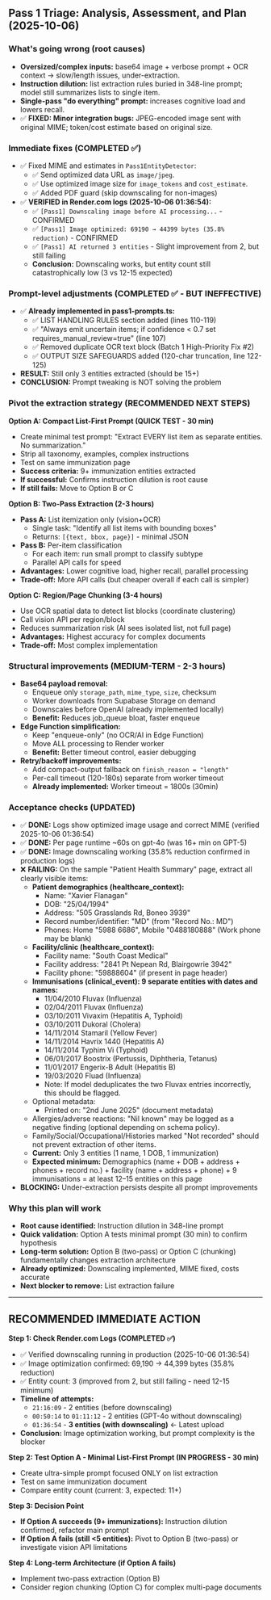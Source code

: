 ## Pass 1 Triage: Analysis, Assessment, and Plan (2025-10-06)

### What's going wrong (root causes)
- **Oversized/complex inputs:** base64 image + verbose prompt + OCR context → slow/length issues, under-extraction.
- **Instruction dilution:** list extraction rules buried in 348-line prompt; model still summarizes lists to single item.
- **Single-pass "do everything" prompt:** increases cognitive load and lowers recall.
- ✅ **FIXED: Minor integration bugs:** JPEG-encoded image sent with original MIME; token/cost estimate based on original size.

### Immediate fixes (COMPLETED ✅)
- ✅ Fixed MIME and estimates in `Pass1EntityDetector`:
  - ✅ Send optimized data URL as `image/jpeg`.
  - ✅ Use optimized image size for `image_tokens` and `cost_estimate`.
  - ✅ Added PDF guard (skip downscaling for non-images)
- ✅ **VERIFIED in Render.com logs (2025-10-06 01:36:54):**
  - ✅ `[Pass1] Downscaling image before AI processing...` - CONFIRMED
  - ✅ `[Pass1] Image optimized: 69190 → 44399 bytes (35.8% reduction)` - CONFIRMED
  - ✅ `[Pass1] AI returned 3 entities` - Slight improvement from 2, but still failing
  - **Conclusion:** Downscaling works, but entity count still catastrophically low (3 vs 12-15 expected)

### Prompt-level adjustments (COMPLETED ✅ - BUT INEFFECTIVE)
- ✅ **Already implemented in pass1-prompts.ts:**
  - ✅ LIST HANDLING RULES section added (lines 110-119)
  - ✅ "Always emit uncertain items; if confidence < 0.7 set requires_manual_review=true" (line 107)
  - ✅ Removed duplicate OCR text block (Batch 1 High-Priority Fix #2)
  - ✅ OUTPUT SIZE SAFEGUARDS added (120-char truncation, line 122-125)
- **RESULT:** Still only 3 entities extracted (should be 15+)
- **CONCLUSION:** Prompt tweaking is NOT solving the problem

### Pivot the extraction strategy (RECOMMENDED NEXT STEPS)

**Option A: Compact List-First Prompt (QUICK TEST - 30 min)**
- Create minimal test prompt: "Extract EVERY list item as separate entities. No summarization."
- Strip all taxonomy, examples, complex instructions
- Test on same immunization page
- **Success criteria:** 9+ immunization entities extracted
- **If successful:** Confirms instruction dilution is root cause
- **If still fails:** Move to Option B or C

**Option B: Two-Pass Extraction (2-3 hours)**
- **Pass A:** List itemization only (vision+OCR)
  - Single task: "Identify all list items with bounding boxes"
  - Returns: `[{text, bbox, page}]` - minimal JSON
- **Pass B:** Per-item classification
  - For each item: run small prompt to classify subtype
  - Parallel API calls for speed
- **Advantages:** Lower cognitive load, higher recall, parallel processing
- **Trade-off:** More API calls (but cheaper overall if each call is simpler)

**Option C: Region/Page Chunking (3-4 hours)**
- Use OCR spatial data to detect list blocks (coordinate clustering)
- Call vision API per region/block
- Reduces summarization risk (AI sees isolated list, not full page)
- **Advantages:** Highest accuracy for complex documents
- **Trade-off:** Most complex implementation

### Structural improvements (MEDIUM-TERM - 2-3 hours)
- **Base64 payload removal:**
  - Enqueue only `storage_path`, `mime_type`, `size`, checksum
  - Worker downloads from Supabase Storage on demand
  - Downscales before OpenAI (already implemented locally)
  - **Benefit:** Reduces job_queue bloat, faster enqueue
- **Edge Function simplification:**
  - Keep "enqueue-only" (no OCR/AI in Edge Function)
  - Move ALL processing to Render worker
  - **Benefit:** Better timeout control, easier debugging
- **Retry/backoff improvements:**
  - Add compact-output fallback on `finish_reason = "length"`
  - Per-call timeout (120-180s) separate from worker timeout
  - **Already implemented:** Worker timeout = 1800s (30min)

### Acceptance checks (UPDATED)
- ✅ **DONE:** Logs show optimized image usage and correct MIME (verified 2025-10-06 01:36:54)
- ✅ **DONE:** Per page runtime ~60s on gpt-4o (was 16+ min on GPT-5)
- ✅ **DONE:** Image downscaling working (35.8% reduction confirmed in production logs)
- ❌ **FAILING:** On the sample "Patient Health Summary" page, extract all clearly visible items:
  - **Patient demographics (healthcare_context):**
    - Name: "Xavier Flanagan"
    - DOB: "25/04/1994"
    - Address: "505 Grasslands Rd, Boneo 3939"
    - Record number/identifier: "MD" (from "Record No.: MD")
    - Phones: Home "5988 6686", Mobile "0488180888" (Work phone may be blank)
  - **Facility/clinic (healthcare_context):**
    - Facility name: "South Coast Medical"
    - Facility address: "2841 Pt Nepean Rd, Blairgowrie 3942"
    - Facility phone: "59888604" (if present in page header)
  - **Immunisations (clinical_event): 9 separate entities with dates and names:**
    - 11/04/2010 Fluvax (Influenza)
    - 02/04/2011 Fluvax (Influenza)
    - 03/10/2011 Vivaxim (Hepatitis A, Typhoid)
    - 03/10/2011 Dukoral (Cholera)
    - 14/11/2014 Stamaril (Yellow Fever)
    - 14/11/2014 Havrix 1440 (Hepatitis A)
    - 14/11/2014 Typhim Vi (Typhoid)
    - 06/01/2017 Boostrix (Pertussis, Diphtheria, Tetanus)
    - 11/01/2017 Engerix-B Adult (Hepatitis B)
    - 19/03/2020 Fluad (Influenza)
    - Note: If model deduplicates the two Fluvax entries incorrectly, this should be flagged.
  - Optional metadata:
    - Printed on: "2nd June 2025" (document metadata)
  - Allergies/adverse reactions: "Nil known" may be logged as a negative finding (optional depending on schema policy).
  - Family/Social/Occupational/Histories marked "Not recorded" should not prevent extraction of other items.
  - **Current:** Only 3 entities (1 name, 1 DOB, 1 immunization)
  - **Expected minimum:** Demographics (name + DOB + address + phones + record no.) + facility (name + address + phone) + 9 immunisations = at least 12–15 entities on this page
- **BLOCKING:** Under-extraction persists despite all prompt improvements

### Why this plan will work
- **Root cause identified:** Instruction dilution in 348-line prompt
- **Quick validation:** Option A tests minimal prompt (30 min) to confirm hypothesis
- **Long-term solution:** Option B (two-pass) or Option C (chunking) fundamentally changes extraction architecture
- **Already optimized:** Downscaling implemented, MIME fixed, costs accurate
- **Next blocker to remove:** List extraction failure

---

## RECOMMENDED IMMEDIATE ACTION

**Step 1: Check Render.com Logs (COMPLETED ✅)**
- ✅ Verified downscaling running in production (2025-10-06 01:36:54)
- ✅ Image optimization confirmed: 69,190 → 44,399 bytes (35.8% reduction)
- ✅ Entity count: 3 (improved from 2, but still failing - need 12-15 minimum)
- **Timeline of attempts:**
  - `21:16:09` - 2 entities (before downscaling)
  - `00:50:14` to `01:11:12` - 2 entities (GPT-4o without downscaling)
  - `01:36:54` - **3 entities (with downscaling)** ← Latest upload
- **Conclusion:** Image optimization working, but prompt complexity is the blocker

**Step 2: Test Option A - Minimal List-First Prompt (IN PROGRESS - 30 min)**
- Create ultra-simple prompt focused ONLY on list extraction
- Test on same immunization document
- Compare entity count (current: 3, expected: 11+)

**Step 3: Decision Point**
- **If Option A succeeds (9+ immunizations):** Instruction dilution confirmed, refactor main prompt
- **If Option A fails (still <5 entities):** Pivot to Option B (two-pass) or investigate vision API limitations

**Step 4: Long-term Architecture (if Option A fails)**
- Implement two-pass extraction (Option B)
- Consider region chunking (Option C) for complex multi-page documents


